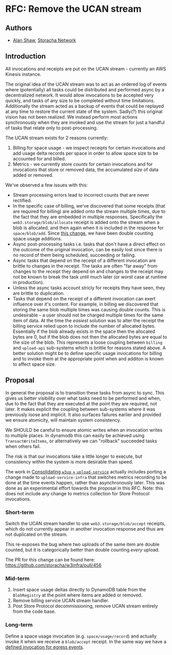# RFC: Remove the UCAN stream

## Authors

- [Alan Shaw](https://github.com/alanshaw), [Storacha Network](https://storacha.network/)

## Introduction

All invocations and receipts are put on the UCAN stream - currently an AWS Kinesis instance.

The original idea of the UCAN stream was to act as an ordered log of events where (potentially) all tasks could be distributed and performed async by a decentralized network. It would allow invocations to be accepted very quickly, and tasks of any size to be completed without time limitations. Additionally the stream acted as a backup of events that could be replayed at any time to restore the current state of the system. Sadly(?) this original vision has not been realized. We instead perform most actions synchronously when they are invoked and use the stream for just a handful of tasks that relate only to post-processing.

The UCAN stream exists for 2 reasons currently:

1. Billing for space usage - we inspect receipts for certain invocations and add usage delta records per space in order to allow space size to be accounted for and billed.
2. Metrics - we currently store _counts_ for certain invocations and for invocations that store or removed data, the accumulated _size_ of data added or removed.

We've observed a few issues with this:

* Stream processing errors lead to incorrect counts that are never rectified.
* In the specific case of billing, we've discovered that some receipts (that are required for billing) are added onto the stream multiple times, due to the fact that they are embedded in multiple responses. Specifically the `web3.storage/blob/allocate` receipt is added onto the stream when a blob is allocated, and then again when it is included in the response for `space/blob/add`. Since [this change](https://github.com/storacha/w3infra/pull/380), we have been double counting space usage additions.
* Async post-processing tasks i.e. tasks that don't have a direct effect on the outcome of the original invocation, can be easily lost since there is no record of them being scheduled, succeeding or failing.
* Async tasks that depend on the receipt of a different invocation are brittle to changes in the receipt. The tasks are often "far away" from changes to the receipt they depend on and changes to the receipt may not be known to break the task until much later (or worst case at runtime in production).
* Unless the async tasks account stricly for receipts they have seen, they are brittle to duplication.
* Tasks that depend on the receipt of a different invocation can exert influence over it's content. For example, in billing we discovered that storing the same blob multiple times was causing double counts. This is undesirable - a user should not be charged multiple times for the same item of data. At the time the _easiest_ solution was to alter the receipt the billing service relied upon to include the number of allocated bytes. Essentially if the blob already exists in the space then the allocated bytes are 0, but if the blob does not then the allocated bytes are equal to the size of the blob. This represents a loose coupling between `billing` and `upload-api` sub-systems which is brittle for reasons stated above. A better solution might be to define specific usage invocations for billing and to invoke them at the appropriate point when and additon is known to affect space size.

## Proposal

In general the proposal is to transition these tasks from async to sync. This gives us better visibility over what tasks need to be performed and when, due to the fact that they are executed at the point they are required, not later. It makes explicit the coupling between sub-systems where it was previously loose and implicit. It also surfaces failures earlier and provided we ensure atomicity, will maintain system consistency.

We SHOULD be careful to ensure atomic writes when an invocation writes to multiple places. In dynamodb this can easily be achieved using `TransactWriteItems`, or alternatively we can "rollback" succeeded tasks when others fail.

The risk is that our invocations take a little longer to execute, but consistency within the system is more desirable than speed.

The work in [Consolidating `w3up` + `upload-service`](https://github.com/storacha/RFC/blob/main/rfc/consolidating-w3up-and-upload-service.md) actually includes porting a change made to `upload-service-infra` that switches metrics recording to be done at the time events happen, rather than asynchronously later. This was done as an experimental effort towards the proposal in this RFC. Note: this does not include any change to metrics collection for Store Protocol invocations.

### Short-term

Switch the UCAN stream handler to use `web3.storage/blob/accept` receipts, which do not currently appear in another invocation response and thus are not duplicated on the stream.

This re-exposes the bug where two uploads of the same item are double counted, but it is categorically better than double counting _every_ upload.

The PR for this change can be found here: https://github.com/storacha/w3infra/pull/456

### Mid-term

1. Insert space usage deltas directly to DynamoDB table from the `BlobRegistry` at the point where items are added or removed.
2. Remove billing service UCAN stream handler.
3. Post Store Protocol decommissioning, remove UCAN stream entirely from the code base.

### Long-term

Define a space usage invocation (e.g. `space/usage/record`) and actually invoke it when we receive a `blob/accept` receipt. In the same way we have a [defined invocation for egress events](https://github.com/storacha/upload-service/blob/7fe172465c6692644815a330f677879c4fb616e8/packages/capabilities/src/space.js#L78-L94).

